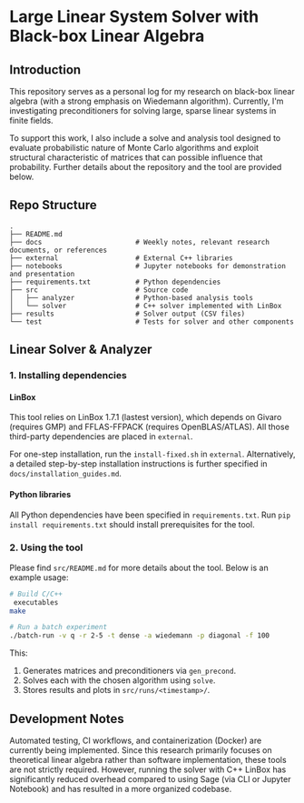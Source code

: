 # Large Linear System Solver with Black-box Linear Algebra

## Introduction
This repository serves as a personal log for my research on black-box linear algebra (with a strong emphasis on Wiedemann algorithm). Currently, I'm investigating preconditioners for solving large, sparse linear systems in finite fields. 

To support this work, I also include a solve and analysis tool designed to evaluate probabilistic nature of Monte Carlo algorithms and exploit structural characteristic of matrices that can possible influence that probability. Further details about the repository and the tool are provided below.

## Repo Structure
```
.
├── README.md
├── docs                       # Weekly notes, relevant research documents, or references
├── external                   # External C++ libraries
├── notebooks                  # Jupyter notebooks for demonstration and presentation
├── requirements.txt           # Python dependencies
├── src                        # Source code
│   ├── analyzer               # Python-based analysis tools
│   └── solver                 # C++ solver implemented with LinBox
├── results                    # Solver output (CSV files)
└── test                       # Tests for solver and other components
```

## Linear Solver & Analyzer
### 1. Installing dependencies
#### LinBox
This tool relies on LinBox 1.7.1 (lastest version), which depends on Givaro (requires GMP) and FFLAS-FFPACK (requires OpenBLAS/ATLAS). All those third-party dependencies are placed in `external`. 

For one-step installation, run the `install-fixed.sh` in `external`. Alternatively, a detailed step-by-step installation instructions is further specified in `docs/installation_guides.md`.

#### Python libraries
All Python dependencies have been specified in `requirements.txt`. Run `pip install requirements.txt` should install prerequisites for the tool.


### 2. Using the tool
Please find `src/README.md` for more details about the tool. Below is an example usage: 

```bash
# Build C/C++
 executables
make

# Run a batch experiment
./batch-run -v q -r 2-5 -t dense -a wiedemann -p diagonal -f 100
````

This:

1. Generates matrices and preconditioners via `gen_precond`.
2. Solves each with the chosen algorithm using `solve`.
3. Stores results and plots in `src/runs/<timestamp>/`.

## Development Notes
Automated testing, CI workflows, and containerization (Docker) are currently being implemented. Since this research primarily focuses on theoretical linear algebra rather than software implementation, these tools are not strictly required. However, running the solver with C++ LinBox has significantly reduced overhead compared to using Sage (via CLI or Jupyter Notebook) and has resulted in a more organized codebase.
